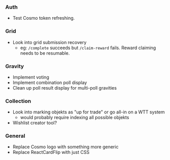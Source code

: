 ### Auth

- Test Cosmo token refreshing.

### Grid

- Look into grid submission recovery
  - eg: `/complete` succeeds but `/claim-reward` fails. Reward claiming needs to be resumable.

### Gravity

- Implement voting
- Implement combination poll display
- Clean up poll result display for multi-poll gravities

### Collection

- Look into marking objekts as "up for trade" or go all-in on a WTT system
  - would probably require indexing all possible objekts
- Wishlist creator tool?

### General

- Replace Cosmo logo with something more generic
- Replace ReactCardFlip with just CSS
